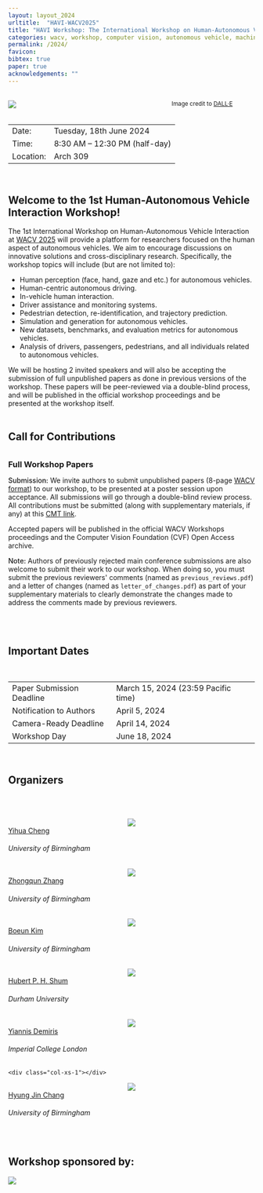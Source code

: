 ```yaml
---
layout: layout_2024
urltitle:  "HAVI-WACV2025"
title: "HAVI Workshop: The International Workshop on Human-Autonomous Vehicle Interaction"
categories: wacv, workshop, computer vision, autonomous vehicle, machine learning, hand/body pose estimation, gaze estimation
permalink: /2024/
favicon:
bibtex: true
paper: true
acknowledgements: ""
---
```


<br>
<div class="row">
  <div class="col-xs-12">
    <img class="img-fluid" src="{{ "img/banner.png" | prepend:site.baseurl }}">
    <small style="float:right;margin-top:0mm;margin-right:12mm;">Image credit to <a href="https://openai.com/dall-e-3" target="_blank">DALL·E</a></small>
    <br><br>
    <center>
      <table class="event-details">
        <tr><td class="item">Date:     </td><td class="desc">Tuesday, 18th June 2024      </td></tr>
        <tr><td class="item">Time:     </td><td class="desc">8:30 AM – 12:30 PM (half-day)</td></tr>
        <tr><td class="item">Location: </td><td class="desc">Arch 309                     </td></tr>
      </table>
    </center>
  </div>
</div><br>

<div class="row">
  <div class="col-xs-12"><a class="anchor" id="intro"></a>
    <h2>Welcome to the 1st Human-Autonomous Vehicle Interaction Workshop!</h2>
  </div>
</div>
<div class="row">
  <div class="col-xs-12">
    <p>
    The 1st International Workshop on Human-Autonomous Vehicle Interaction at <a href="https://wacv2025.thecvf.com/" target="_blank">WACV 2025</a> will provide a platform for researchers focused on the human aspect of autonomous vehicles. We aim to encourage discussions on innovative solutions and cross-disciplinary research. Specifically, the workshop topics will include (but are not limited to):
    </p>
    <ul>
      <li>Human perception (face, hand, gaze and etc.) for autonomous vehicles.</li>
      <li>Human-centric autonomous driving.</li>
      <li>In-vehicle human interaction.</li>
      <li>Driver assistance and monitoring systems.</li>
      <li>Pedestrian detection, re-identification, and trajectory prediction.</li>
      <li>Simulation and generation for autonomous vehicles.</li>
      <li>New datasets, benchmarks, and evaluation metrics for autonomous vehicles.</li>
      <li>Analysis of drivers, passengers, pedestrians, and all individuals related to autonomous vehicles.</li>
    </ul>
    We will be hosting 2 invited speakers and will also be accepting the submission of full unpublished papers as done in previous versions of the workshop. These papers will be peer-reviewed via a double-blind process, and will be published in the official workshop proceedings and be presented at the workshop itself.
  </div>
</div> <br>

<div class="row">
  <div class="col-xs-12 panel-group"><a class="anchor" id="calls"></a>
    <h2>Call for Contributions</h2>
    <br>
    <div class="panel panel-default">
      <div class="panel-heading" data-toggle="collapse" data-parent="#call" href="#call-papers" style="cursor:pointer;">
        <h3 style="margin:0;">Full Workshop Papers</h3>
      </div>
      <div id="call-papers" class="panel-collapse collapse" data-parent="#call">
        <div class="panel-body">
          <p>
	    <span style="font-weight:500;">Submission:</span> We invite authors to submit unpublished papers (8-page <a href="https://github.com/cvpr-org/author-kit/releases" target="_blank">WACV format</a>) to our workshop, to be presented at a poster session upon acceptance. All submissions will go through a double-blind review process.
	    All contributions must be submitted (along with supplementary materials, if any) at this <a href="https://cmt3.research.microsoft.com/GAZE2024/Submission/Index">CMT link</a>.
	  </p>
	  <p>
	    Accepted papers will be published in the official WACV Workshops proceedings and the Computer Vision Foundation (CVF) Open Access archive.
	  </p>
	  <p>
	    <span style="font-weight:500;">Note:</span> Authors of previously rejected main conference submissions are also welcome to submit their work to our workshop. When doing so, you must submit the previous reviewers' comments (named as <code>previous_reviews.pdf</code>) and a letter of changes (named as <code>letter_of_changes.pdf</code>) as part of your supplementary materials to clearly demonstrate the changes made to address the comments made by previous reviewers.
          </p>
        </div>
      </div>
    </div>
    <br>
  </div>
</div><br>

<div class="row">
  <div class="col-xs-12"><a class="anchor" id="dates"></a>
    <h2>Important Dates</h2>
    <br>
    <table class="table table-striped">
      <tbody>
        <tr>
          <td>Paper Submission Deadline</td>
          <td>March 15, 2024 (23:59 Pacific time)</td>
	  <td><span class="countdown" reference="15 Mar 2024 23:59:59 PST"></span></td>
        </tr>
        <tr>
          <td>Notification to Authors</td>
          <td>April 5, 2024</td>
        </tr>
        <tr>
          <td>Camera-Ready Deadline</td>
          <td>April 14, 2024</td>
        </tr>
        <tr>
          <td>Workshop Day</td>
          <td>June 18, 2024</td>
        </tr>
      </tbody>
    </table>
  </div>
</div><br>

<div class="row">
  <div class="col-xs-12"><a class="anchor" id="organizers"></a>
    <h2>Organizers</h2>
  </div>
</div>

<br><br>

<div class="row">
  <div class="col-xs-1"></div>
  <div class="col-xs-2">
    <a href="https://yihua.zone/">
      <center><img class="people-pic" src="{{ "img/people/yc.jpg" | prepend:site.baseurl }}"></center>
    </a>
    <div class="people-name">
      <a href="https://yihua.zone/">Yihua Cheng</a>
      <h6>University of Birmingham</h6>
    </div>
  </div>

  <div class="col-xs-2">
    <a href="https://zhongqunzhang.github.io/">
      <center><img class="people-pic" src="{{ "img/people/zq.png" | prepend:site.baseurl }}"></center>
    </a>
    <div class="people-name">
      <a href="https://zhongqunzhang.github.io/">Zhongqun Zhang</a>
      <h6>University of Birmingham</h6>
    </div>
  </div>

  <div class="col-xs-2">
    <a href="https://scholar.google.com/citations?user=o0JYrXUAAAAJ&hl=ko">
      <center><img class="people-pic" src="{{ "img/people/BK.jpg" | prepend:site.baseurl }}"></center>
    </a>
    <div class="people-name">
      <a href="https://scholar.google.com/citations?user=o0JYrXUAAAAJ&hl=ko">Boeun Kim</a>
      <h6>University of Birmingham</h6>
    </div>
  </div>

  <div class="col-xs-2">
    <a href="http://hubertshum.com/">
      <center><img class="people-pic" src="{{ "img/people/hubert.jpg" | prepend:site.baseurl }}"></center>
    </a>
    <div class="people-name">
      <a href="http://hubertshum.com/">Hubert P. H. Shum</a>
      <h6>Durham University</h6>
    </div>
  </div>

  <div class="col-xs-2">
    <a href="https://profiles.imperial.ac.uk/y.demiris">
      <center><img class="people-pic" src="{{ "img/people/Yiannis.png" | prepend:site.baseurl }}"></center>
    </a>
    <div class="people-name">
      <a href="https://profiles.imperial.ac.uk/y.demiris">Yiannis Demiris</a>
      <h6>Imperial College London</h6>
    </div>
  </div>

    <div class="col-xs-1"></div>
</div>

<div class="row">
  <div class="col-xs-1"></div>
  <div class="col-xs-2">
    <a href="https://hyungjinchang.wordpress.com/">
      <center><img class="people-pic" src="{{ "img/people/hj.png" | prepend:site.baseurl }}"></center>
    </a>
    <div class="people-name">
      <a href="https://hyungjinchang.wordpress.com/">Hyung Jin Chang</a>
      <h6>University of Birmingham</h6>
    </div>
  </div>
  <div class="col-xs-1"></div>
</div>
<br>


<div class="row">
  <div class="col-xs-12"><a class="anchor" id="sponsors"></a>
    <h2>Workshop sponsored by:</h2>
  </div>
</div>

<div class="row">
  <div class="col-xs-4 sponsor">
    <a href="https://www.birmingham.ac.uk/"><img src="img/uob.jpg" /></a>
  </div>
</div>
